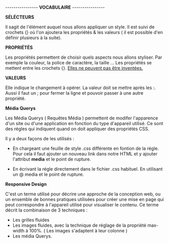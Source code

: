 ---------------- **VOCABULAIRE** ----------------

**SÉLÉCTEURS** 

Il sagit de l'élément auquel nous allons appliquer un style.
Il est suivi de crochets {} où l'on ajoutera les propriétés & les valeurs ( il est possible d'en définir plusieurs à la suite).


**PROPRIÉTÉS**

Les propriétés permettent de choisir quels aspects nous allons styliser. Par exemple la couleur, la police de caractère, la taille ...
Les propriétés se mettent entre les crochets {}.
<u>Elles ne peuvent pas être inventées.</u>


**VALEURS**

Elle indique le changement à opérer.
La valeur doit se mettre après les :. Aussi il faut un ; pour fermer la ligne et pouvoir passer à une autre propriété.



**Média Querys**

Les Média Querys ( Requêtes Média ) permettent de modifer l'apparence d'un site ou d'une application en fonction du type d'appareil utilisé.
Ce sont des régles qui indiquent quand on doit appliquer des propriétés CSS.

Il y a deux façons de les utilisés :
* En chargeant une feuille de style .css différente en fontion de la régle.
Pour cela il faut ajouter un nouveau link dans notre HTML et y ajouter l'attribut **media** et le point de rupture.

* En écrivant la régle directement dans le fichier .css habituel.
En utilisant un @ media et le point de rupture.


**Responsive Design**

C'est un terme utilisé pour décrire une approche de la conception web, ou un ensemble de bonnes pratiques utilisées pour créer une mise en page qui peut correspondre à l'appareil utilisé pour visualiser le contenu.
Ce terme décrit la combinaison de 3 techniques :
* Les grilles fluides
* Les images fluides, avec la technique de réglage de la propriété max-width à 100%. ( Les images s'adaptent à leur colonne )
* Les média Querys.